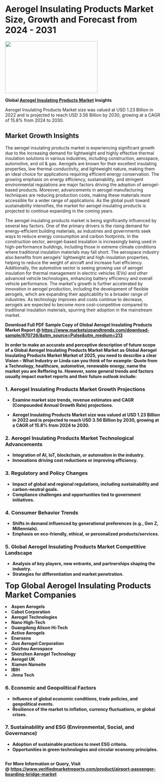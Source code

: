 <H1>Aerogel Insulating Products Market Size, Growth and Forecast from 2024 - 2031</H1><img class="aligncenter size-medium wp-image-584254" src="https://thirdeyenews.in/wp-content/uploads/2024/09/Global-Market-Research-300x168.jpeg" alt="" width="300" height="168" /><p><strong>Global&nbsp;<a href="https://www.marketsizeandtrends.com/download-sample/870726/&amp;utm_source=Pulse&amp;utm_medium=213">Aerogel Insulating Products Market</a> Insights</strong></p><p>Aerogel Insulating Products Market size was valued at USD 1.23 Billion in 2022 and is projected to reach USD 3.56 Billion by 2030, growing at a CAGR of 15.8% from 2024 to 2030.</p><p><h2>Market Growth Insights</h2> <p>The aerogel insulating products market is experiencing significant growth due to the increasing demand for lightweight and highly effective thermal insulation solutions in various industries, including construction, aerospace, automotive, and oil & gas. Aerogels are known for their excellent insulating properties, low thermal conductivity, and lightweight nature, making them an ideal choice for applications requiring efficient energy conservation. The growing emphasis on energy efficiency, sustainability, and stringent environmental regulations are major factors driving the adoption of aerogel-based products. Moreover, advancements in aerogel manufacturing techniques are reducing production costs, making these materials more accessible for a wider range of applications. As the global push toward sustainability intensifies, the market for aerogel insulating products is projected to continue expanding in the coming years.</p> <p><strong></strong></p> <p>The aerogel insulating products market is being significantly influenced by several key factors. One of the primary drivers is the rising demand for energy-efficient building materials, as industries and governments seek ways to reduce energy consumption and carbon footprints. In the construction sector, aerogel-based insulation is increasingly being used in high-performance buildings, including those in extreme climate conditions where traditional insulation materials may fall short. The aerospace industry also benefits from aerogels' lightweight and high-insulation properties, helping to reduce the weight of aircraft and increase fuel efficiency. Additionally, the automotive sector is seeing growing use of aerogel insulation for thermal management in electric vehicles (EVs) and other advanced vehicle technologies, enhancing battery efficiency and overall vehicle performance. The market's growth is further accelerated by innovation in aerogel production, including the development of flexible aerogels, which are expanding their applicability to a broader range of industries. As technology improves and costs continue to decrease, aerogels are expected to become more cost-competitive compared to traditional insulation materials, spurring their adoption in the mainstream market. <p><strong></p><p><span class=""><strong>Download Full PDF Sample Copy of Global Aerogel Insulating Products Market Report</strong> @ <a href="https://www.marketsizeandtrends.com/download-sample/870726/&amp;utm_source=Pulse&amp;utm_medium=213" target="_blank">https://www.marketsizeandtrends.com/download-sample/870726/&amp;utm_source=Pulse&amp;utm_medium=213</a></span></p><p>In order to make an accurate and perceptive description of future scope of a Global&nbsp;Aerogel Insulating Products Market Market as Global&nbsp;Aerogel Insulating Products Market Market of 2025, you need to describe a clear Vision &ndash; What Industry or Linda can you think of for example: Quote from a Technology, healthcare, automotive, renewable energy, name the market you are Reffering to. However, some general trends and factors usually impact market reports and their future outlook include:</p><h3>1.&nbsp;<strong>Aerogel Insulating Products Market Growth Projections</strong></h3><ul><li>Examine market size trends, revenue estimates and CAGR (Compounded Annual Growth Rate) projections.</li><li><p>Aerogel Insulating Products Market size was valued at USD 1.23 Billion in 2022 and is projected to reach USD 3.56 Billion by 2030, growing at a CAGR of 15.8% from 2024 to 2030.</p></li></ul><h3>2.&nbsp;<strong>Aerogel Insulating Products Market Technological Advancements</strong></h3><ul><li>Integration of AI, IoT, blockchain, or automation in the industry.</li><li>Innovations driving cost reductions or improving efficiency.</li></ul><h3>3.&nbsp;<strong>Regulatory and Policy Changes</strong></h3><ul><li>Impact of global and regional regulations, including sustainability and carbon-neutral goals.</li><li>Compliance challenges and opportunities tied to government initiatives.</li></ul><h3>4.&nbsp;<strong>Consumer Behavior Trends</strong></h3><ul><li>Shifts in demand influenced by generational preferences (e.g., Gen Z, Millennials).</li><li>Emphasis on eco-friendly, ethical, or personalized products/services.</li></ul><h3>5.&nbsp;<strong>Global Aerogel Insulating Products Market Competitive Landscape</strong></h3><ul><li>Analysis of key players, new entrants, and partnerships shaping the industry.</li><li>Strategies for differentiation and market penetration.</li></ul><p data-pm-slice="1 1 []"><span style="color: inherit; font-family: inherit; font-size: 25px;">Top Global Aerogel Insulating Products Market Companies</span></p><div class="" data-test-id=""><p><li>Aspen Aerogels</li><li> Cabot Corporation</li><li> Aerogel Technologies</li><li> Nano High-Tech</li><li> Guangdong Alison Hi-Tech</li><li> Active Aerogels</li><li> Enersens</li><li> Jios Aerogel Corporation</li><li> Guizhou Aerospace</li><li> Shenzhen Aerogel Technology</li><li> Aerogel UK</li><li> Xiamen Nameite</li><li> IBIH</li><li> Jinna Tech</li></p></div><h3>6.&nbsp;<strong>Economic and Geopolitical Factors</strong></h3><ul><li>Influence of global economic conditions, trade policies, and geopolitical events.</li><li>Resilience of the market to inflation, currency fluctuations, or global crises.</li></ul><h3>7.&nbsp;<strong>Sustainability and ESG (Environmental, Social, and Governance)</strong></h3><ul><li>Adoption of sustainable practices to meet ESG criteria.</li><li>Opportunities in green technologies and circular economy principles.</li></ul><h2><strong style="font-size: 14px;">For More Information or Query, Visit @&nbsp;</strong><a style="background-color: #ffffff; font-size: 14px;" href="https://www.marketsizeandtrends.com/report/aerogel-insulating-products-market/" target="_blank">https://www.verifiedmarketreports.com/product/airport-passenger-boarding-bridge-market</a></h2>
